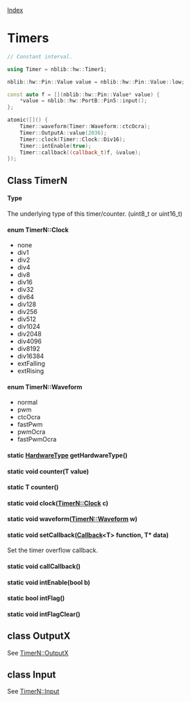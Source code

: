 [Index](../../index.hpp.md#index)

# Timers

```c++
// Constant interval.

using Timer = nblib::hw::Timer1;

nblib::hw::Pin::Value value = nblib::hw::Pin::Value::low;

const auto f = [](nblib::hw::Pin::Value* value) {
    *value = nblib::hw::PortB::Pin5::input();
};

atomic([]() {
    Timer::waveform(Timer::Waveform::ctcOcra);
    Timer::OutputA::value(2036);
    Timer::clock(Timer::Clock::Div16);
    Timer::intEnable(true);
    Timer::callback((callback_t)f, &value);
});
```

## Class TimerN

#### Type
The underlying type of this timer/counter. (uint8_t or uint16_t)

#### enum TimerN::Clock
* none
* div1
* div2
* div4
* div8
* div16
* div32
* div64
* div128
* div256
* div512
* div1024
* div2048
* div4096
* div8192
* div16384
* extFalling
* extRising

#### enum TimerN::Waveform
* normal
* pwm
* ctcOcra
* fastPwm
* pwmOcra
* fastPwmOcra

#### static [HardwareType](hardwaretype.hpp.md#enum-hardwaretype) getHardwareType()

#### static void counter(T value)

#### static T counter()

#### static void clock([TimerN::Clock](timer.hpp.md#enum-timernclock) c)

#### static void waveform([TimerN::Waveform](timer.hpp.md#enum-timernwaveform) w)

#### static void setCallback([Callback](../callback.hpp.md#callbackt--void-t)<T\> function, T\* data)
Set the timer overflow callback.

#### static void callCallback()

#### static void intEnable(bool b)

#### static bool intFlag()

#### static void intFlagClear()

## class OutputX
See [TimerN::OutputX](output.xpp.md#class-timernoutputx)

## class Input
See [TimerN::Input](input.xpp.md#class-timerninput)

